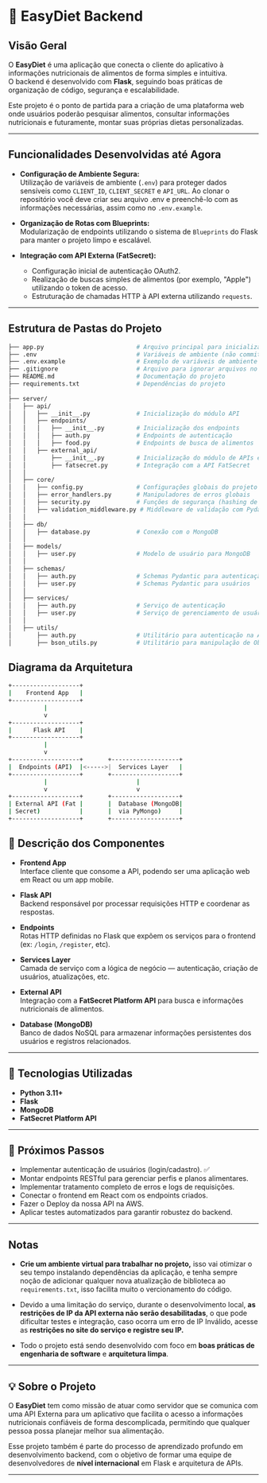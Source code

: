 # 🍎 EasyDiet Backend

## Visão Geral

O **EasyDiet** é uma aplicação que conecta o cliente do aplicativo à informações nutricionais de alimentos de forma simples e intuitiva.  
O backend é desenvolvido com **Flask**, seguindo boas práticas de organização de código, segurança e escalabilidade.

Este projeto é o ponto de partida para a criação de uma plataforma web onde usuários poderão pesquisar alimentos, consultar informações nutricionais e futuramente, montar suas próprias dietas personalizadas.

---

## Funcionalidades Desenvolvidas até Agora

- **Configuração de Ambiente Segura:**  
  Utilização de variáveis de ambiente (`.env`) para proteger dados sensíveis como `CLIENT_ID`, `CLIENT_SECRET` e `API_URL`. Ao clonar o repositório você deve criar seu arquivo .env e preenchê-lo com as informações necessárias, assim como no `.env.example`.

- **Organização de Rotas com Blueprints:**  
  Modularização de endpoints utilizando o sistema de `Blueprints` do Flask para manter o projeto limpo e escalável.

- **Integração com API Externa (FatSecret):**  
  - Configuração inicial de autenticação OAuth2.
  - Realização de buscas simples de alimentos (por exemplo, "Apple") utilizando o token de acesso.
  - Estruturação de chamadas HTTP à API externa utilizando `requests`.

---

## **Estrutura de Pastas do Projeto**

```bash
├── app.py                          # Arquivo principal para inicializar o Flask
├── .env                            # Variáveis de ambiente (não commitado)
├── .env.example                    # Exemplo de variáveis de ambiente
├── .gitignore                      # Arquivo para ignorar arquivos no Git
├── README.md                       # Documentação do projeto
├── requirements.txt                # Dependências do projeto
│
├── server/
│   ├── api/
│   │   ├── __init__.py             # Inicialização do módulo API
│   │   ├── endpoints/
│   │   │   ├── __init__.py         # Inicialização dos endpoints
│   │   │   ├── auth.py             # Endpoints de autenticação
│   │   │   ├── food.py             # Endpoints de busca de alimentos
│   │   ├── external_api/
│   │       ├── __init__.py         # Inicialização do módulo de APIs externas
│   │       ├── fatsecret.py        # Integração com a API FatSecret
│   │
│   ├── core/
│   │   ├── config.py               # Configurações globais do projeto
│   │   ├── error_handlers.py       # Manipuladores de erros globais
│   │   ├── security.py             # Funções de segurança (hashing de senhas)
│   │   ├── validation_middleware.py # Middleware de validação com Pydantic
│   │
│   ├── db/
│   │   ├── database.py             # Conexão com o MongoDB
│   │
│   ├── models/
│   │   ├── user.py                 # Modelo de usuário para MongoDB
│   │
│   ├── schemas/
│   │   ├── auth.py                 # Schemas Pydantic para autenticação
│   │   ├── user.py                 # Schemas Pydantic para usuários
│   │
│   ├── services/
│   │   ├── auth.py                 # Serviço de autenticação
│   │   ├── user.py                 # Serviço de gerenciamento de usuários
│   │
│   ├── utils/
│       ├── auth.py                 # Utilitário para autenticação na API externa
│       ├── bson_utils.py           # Utilitário para manipulação de ObjectId
```
## Diagrama da Arquitetura

```bash
+-------------------+
|    Frontend App   |
+-------------------+
          |
          v
+-------------------+
|      Flask API    |
+-------------------+
          |
          v
+-------------------+       +-------------------+
|  Endpoints (API)  |<----->|  Services Layer   |
+-------------------+       +-------------------+
          |                         |
          v                         v
+-------------------+       +-------------------+
| External API (Fat |       |  Database (MongoDB|
| Secret)           |       |  via PyMongo)     |
+-------------------+       +-------------------+
```

## 🧱 Descrição dos Componentes

- **Frontend App**  
  Interface cliente que consome a API, podendo ser uma aplicação web em React ou um app mobile.

- **Flask API**  
  Backend responsável por processar requisições HTTP e coordenar as respostas.

- **Endpoints**  
  Rotas HTTP definidas no Flask que expõem os serviços para o frontend (ex: `/login`, `/register`, etc).

- **Services Layer**  
  Camada de serviço com a lógica de negócio — autenticação, criação de usuários, atualizações, etc.

- **External API**  
  Integração com a **FatSecret Platform API** para busca e informações nutricionais de alimentos.

- **Database (MongoDB)**  
  Banco de dados NoSQL para armazenar informações persistentes dos usuários e registros relacionados.

---

## 🚀 Tecnologias Utilizadas

- **Python 3.11+**
- **Flask**
- **MongoDB**
- **FatSecret Platform API**


---

## 🎯 Próximos Passos

- Implementar autenticação de usuários (login/cadastro). ✅
- Montar endpoints RESTful para gerenciar perfis e planos alimentares.
- Implementar tratamento completo de erros e logs de requisições.
- Conectar o frontend em React com os endpoints criados.
- Fazer o Deploy da nossa API na AWS.
- Aplicar testes automatizados para garantir robustez do backend.

---

## Notas

- **Crie um ambiente virtual para trabalhar no projeto,** isso vai otimizar o seu tempo instalando dependências da aplicação, e tenha sempre noção de adicionar qualquer nova atualização de biblioteca ao `requirements.txt`, isso facilita muito o vercionamento do código.

- Devido a uma limitação do serviço, durante o desenvolvimento local, **as restrições de IP da API externa não serão desabilitadas**, o que pode dificultar testes e integração, caso ocorra um erro de IP Inválido, acesse as **restrições no site do serviço e registre seu IP.**

- Todo o projeto está sendo desenvolvido com foco em **boas práticas de engenharia de software** e **arquitetura limpa**.

---

## 💡 Sobre o Projeto

O **EasyDiet** tem como missão de atuar como servidor que se comunica com uma API Externa para um aplicativo que facilita o acesso a informações nutricionais confiáveis de forma descomplicada, permitindo que qualquer pessoa possa planejar melhor sua alimentação.

Esse projeto também é parte do processo de aprendizado profundo em desenvolvimento backend, com o objetivo de formar uma equipe de desenvolvedores de **nível internacional** em Flask e arquitetura de APIs.

---

<!-- > Desenvolvido com ❤️ e dedicação para criar um backend de alta qualidade!

--- -->

<!-- ## 🖋️ Autores

- **Nome:** [Seu Nome Aqui]
- **Contato:** [Seu contato GitHub, email, etc.] -->
